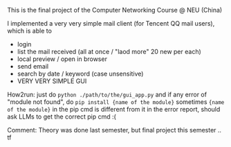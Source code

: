 This is the final project of the Computer Networking Course @ NEU (China)

I implemented a very very simple mail client (for Tencent QQ mail users), which is able to
- login
- list the mail received (all at once / "laod more" 20 new per each)
- local preview / open in browser
- send email
- search by date / keyword (case unsensitive)
- VERY VERY SIMPLE GUI

How2run: just do `python ./path/to/the/gui_app.py` and if any error of "module not found", do `pip install {name of the module}` sometimes `{name of the module}` in the pip cmd is different from it in the error report, should ask LLMs to get the correct pip cmd :(

Comment: Theory was done last semester, but final project this semester .. tf 
